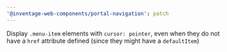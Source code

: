 ```yaml
---
'@inventage-web-components/portal-navigation': patch
---
```


Display `.menu-item` elements with `cursor: pointer`, even when they do not have a `href` attribute defined (since they might have a `defaultItem`)
